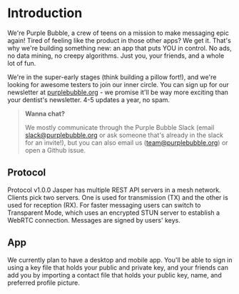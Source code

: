 

# Introduction


We're Purple Bubble, a crew of teens on a mission to make messaging epic again! Tired of feeling like the product in those other apps? We get it. That's why we're building something new: an app that puts YOU in control. No ads, no data mining, no creepy algorithms. Just you, your friends, and a whole lot of fun.

We're in the super-early stages (think building a pillow fort!), and we're looking for awesome testers to join our inner circle. You can sign up for our newsletter at [purplebubble.org](purplebubble.org) - we promise it'll be way more exciting than your dentist's newsletter. 4-5 updates a year, no spam.

> **Wanna chat?**
>
> We mostly communicate through the Purple Bubble Slack (email slack@purplebubble.org or ask someone that's already in the slack for an invite!), but you can also email us (team@purplebubble.org) or open a Github issue.
 

## Protocol

Protocol v1.0.0 Jasper has multiple REST API servers in a mesh network. Clients pick two servers. One is used for transmission (TX) and the other is used for reception (RX). For faster messaging users can switch to Transparent Mode, which uses an encrypted STUN server to establish a WebRTC connection. Messages are signed by users' keys.

## App

We currently plan to have a desktop and mobile app. You'll be able to sign in using a key file that holds your public and private key, and your friends can add you by importing a contact file that holds your public key, name, and preferred profile picture.